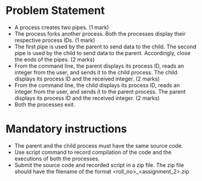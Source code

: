 # Problem Statement
- A process creates two pipes. (1 mark)
- The process forks another process. Both the processes display their respective process IDs. (1 mark)
- The first pipe is used by the parent to send data to the child. The second pipe is used by the child to send data to the parent. Accordingly, close the ends of the pipes. (2 marks)
- From the command line, the parent displays its process ID, reads an integer from the user, and sends it to the child process. The child displays its process ID and the received integer. (2 marks)
- From the command line, the child displays its process ID, reads an integer from the user, and sends it to the parent process. The parent displays its process ID and the received integer. (2 marks)
- Both the processes exit.
# Mandatory instructions
- The parent and the child process must have the same source code.
- Use script command to record compilation of the code and the executions of both the processes.
- Submit the source code and recorded script in a zip file. The zip file should have the filename of the format <roll_no>_<assignment_2>.zip